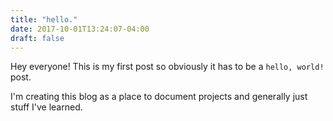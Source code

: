 ```yaml
---
title: "hello."
date: 2017-10-01T13:24:07-04:00
draft: false
---
```


Hey everyone! This is my first post so obviously it has to be a `hello, world!` post.

I'm creating this blog as a place to document projects and generally just stuff I've learned.
